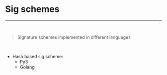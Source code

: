 # Sig schemes
---

<br />

> Signature schemes implemented in different languages

<br />

- Hash based sig scheme:
  * Py3
  * Golang

